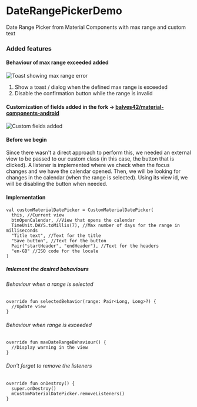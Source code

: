 # DateRangePickerDemo
Date Range Picker from Material Components with max range and custom text

### Added features

#### Behaviour of max range exceeded added
<img src="https://i.imgur.com/dfxrnXq.gif" title="Toast showing max range error" /></a>

1. Show a toast / dialog when the defined max range is exceeded
2. Disable the confirmation button while the range is invalid

#### Customization of fields added in the fork -> [balves42/material-components-android](https://github.com/balves42/material-components-android)
<img src="https://imgur.com/SPFO3Sh.jpg" title="Custom fields added" /></a>

#### Before we begin
Since there wasn't a direct approach to perform this, we needed an external view to be passed to our custom class (in this case, the button that is clicked). A listener is implemented where we check when the focus changes and we have the calendar opened. Then, we will be looking for changes in the calendar (when the range is selected). Using its view id, we will be disabling the button when needed.

#### Implementation

~~~~~
val customMaterialDatePicker = CustomMaterialDatePicker(
  this, //Current view
  btnOpenCalendar, //View that opens the calendar
  TimeUnit.DAYS.toMillis(7), //Max number of days for the range in milliseconds
  "Title text", //Text for the title
  "Save button", //Text for the button
  Pair("startHeader", "endHeader"), //Text for the headers
  "en-GB" //ISO code for the locale
) 
~~~~~

##### Imlement the desired behaviours

###### Behaviour when a range is selected
~~~~~
override fun selectedBehavior(range: Pair<Long, Long>?) {
  //Update view
}
~~~~~

###### Behaviour when range is exceeded
~~~~~
override fun maxDateRangeBehaviour() {
  //Display warning in the view
}
~~~~~

###### Don't forget to remove the listeners
~~~~~
override fun onDestroy() {
  super.onDestroy()
  mCustomMaterialDatePicker.removeListeners()
}
~~~~~

